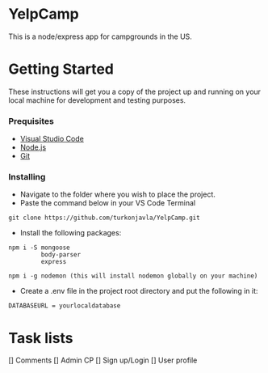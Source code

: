 # YelpCamp
This is a node/express app for campgrounds in the US.

# Getting Started
These instructions will get you a copy of the project up and running on your local machine for development and testing purposes. 

### Prequisites
- [Visual Studio Code](https://code.visualstudio.com/)
- [Node.js](https://nodejs.org/en/)
- [Git](https://git-scm.com/)

### Installing
- Navigate to the folder where you wish to place the project.
- Paste the command below in your VS Code Terminal
```
git clone https://github.com/turkonjavla/YelpCamp.git
```
- Install the following packages:
```
npm i -S mongoose
         body-parser
         express 

npm i -g nodemon (this will install nodemon globally on your machine)
```
- Create a .env file in the project root directory and put the following in it:
```
DATABASEURL = yourlocaldatabase
```

# Task lists
[] Comments
[] Admin CP
[] Sign up/Login
[] User profile




